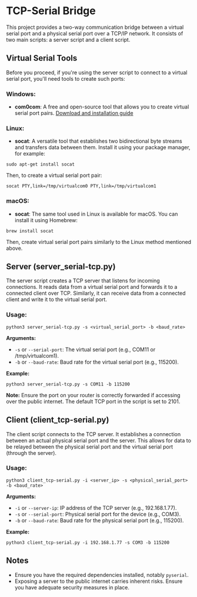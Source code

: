 
# TCP-Serial Bridge

This project provides a two-way communication bridge between a virtual serial port and a physical serial port over a TCP/IP network. It consists of two main scripts: a server script and a client script.

## Virtual Serial Tools

Before you proceed, if you're using the server script to connect to a virtual serial port, you'll need tools to create such ports:

### Windows:
- **com0com**: A free and open-source tool that allows you to create virtual serial port pairs. [Download and installation guide](http://com0com.sourceforge.net/)

### Linux:
- **socat**: A versatile tool that establishes two bidirectional byte streams and transfers data between them. Install it using your package manager, for example:
```
sudo apt-get install socat
```
Then, to create a virtual serial port pair:
```
socat PTY,link=/tmp/virtualcom0 PTY,link=/tmp/virtualcom1
```

### macOS:
- **socat**: The same tool used in Linux is available for macOS. You can install it using Homebrew:
```
brew install socat
```
Then, create virtual serial port pairs similarly to the Linux method mentioned above.

## Server (server_serial-tcp.py)

The server script creates a TCP server that listens for incoming connections. It reads data from a virtual serial port and forwards it to a connected client over TCP. Similarly, it can receive data from a connected client and write it to the virtual serial port.

### Usage:

```
python3 server_serial-tcp.py -s <virtual_serial_port> -b <baud_rate>
```

**Arguments:**
- `-s` or `--serial-port`: The virtual serial port (e.g., COM11 or /tmp/virtualcom1).
- `-b` or `--baud-rate`: Baud rate for the virtual serial port (e.g., 115200).

**Example:**

```
python3 server_serial-tcp.py -s COM11 -b 115200
```

**Note:** Ensure the port on your router is correctly forwarded if accessing over the public internet. The default TCP port in the script is set to 2101.

## Client (client_tcp-serial.py)

The client script connects to the TCP server. It establishes a connection between an actual physical serial port and the server. This allows for data to be relayed between the physical serial port and the virtual serial port (through the server).

### Usage:

```
python3 client_tcp-serial.py -i <server_ip> -s <physical_serial_port> -b <baud_rate>
```

**Arguments:**
- `-i` or `--server-ip`: IP address of the TCP server (e.g., 192.168.1.77).
- `-s` or `--serial-port`: Physical serial port for the device (e.g., COM3).
- `-b` or `--baud-rate`: Baud rate for the physical serial port (e.g., 115200).

**Example:**

```
python3 client_tcp-serial.py -i 192.168.1.77 -s COM3 -b 115200
```

## Notes

- Ensure you have the required dependencies installed, notably `pyserial`.
- Exposing a server to the public internet carries inherent risks. Ensure you have adequate security measures in place.
